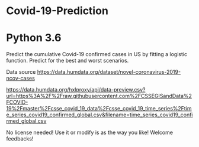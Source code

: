 # Covid-19-Prediction
# Python 3.6

Predict the cumulative Covid-19 confirmed cases in US by fitting a logistic function. 
Predict for the best and worst scenarios.

Data source https://data.humdata.org/dataset/novel-coronavirus-2019-ncov-cases

https://data.humdata.org/hxlproxy/api/data-preview.csv?url=https%3A%2F%2Fraw.githubusercontent.com%2FCSSEGISandData%2FCOVID-19%2Fmaster%2Fcsse_covid_19_data%2Fcsse_covid_19_time_series%2Ftime_series_covid19_confirmed_global.csv&filename=time_series_covid19_confirmed_global.csv

No license needed! Use it or modify is as the way you like!
Welcome feedbacks!

